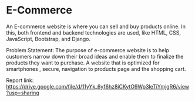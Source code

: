 # E-Commerce
An E-commerce website is where you can sell and buy products online. In this, both frontend and backend technologies are used, like HTML, CSS, JavaScript, Bootstrap, and Django.

Problem Statement:
The purpose of e-commerce website is to help customers narrow down their broad ideas and enable them to finalize the products they want to purchase. A website that is
optimized for smartphones , secure, navigation to products page and the shopping cart.

Report link: https://drive.google.com/file/d/11yYk_6yf6hz8iCKytO9Wp3leTiYmjgR6/view?usp=sharing
